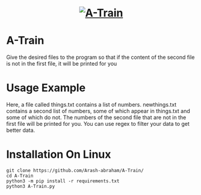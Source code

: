 <h1 align="center">
  <br>
  <a href="https://github.com/Arash-abraham/A-Train/"><img src="/Img/The-Boys-A-Train-Music-Video-Amazon.avif" alt="A-Train"></a>

</h1>

# A-Train
Give the desired files to the program so that if the content of the second file is not in the first file, it will be printed for you

# Usage Example
Here, a file called things.txt contains a list of numbers. newthings.txt contains a second list of numbers, some of which appear in things.txt and some of which do not. The numbers of the second file that are not in the first file will be printed for you.
You can use regex to filter your data to get better data.

# Installation On Linux

```
git clone https://github.com/Arash-abraham/A-Train/
cd A-Train
python3 -m pip install -r requirements.txt
python3 A-Train.py
```
